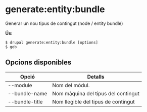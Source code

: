# generate:entity:bundle
Generar un nou tipus de contingut (node / entity bundle)

**Ús:**
```
$ drupal generate:entity:bundle [options]
$ geb  
```

## Opcions disponibles
Opció | Detalls
-------|-------------
--module | Nom del mòdul.
--bundle-name | Nom màquina del tipus del contingut
--bundle-title | Nom llegible del tipus de contingut
